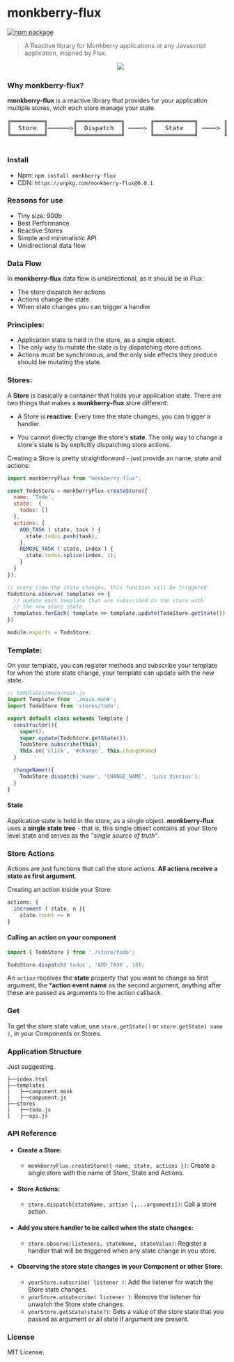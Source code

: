 # monkberry-flux <br/>
[![npm package](https://img.shields.io/badge/npm-0.0.1-blue.svg)](https://www.npmjs.com/package/monkberry-flux)
> A Reactive library for Monkberry applications or any Javascript application, inspired by Flux.

<pre align="center">
  <a href="https://monkberry.js.org" target="_blank"><img src="https://avatars0.githubusercontent.com/u/13010941?v=3&s=200"/></a>
</pre>

### Why monkberry-flux?
**monkberry-flux** is a reactive library that provides for your application multiple stores, wich each store manage your state.

<pre align="center">
╔═════════╗       ╔════════════╗       ╔═══════════╗       ╔═════════════════╗
║  Store  ║──────>║  Dispatch  ║ ────> ║   State   ║ ────> ║ View Components ║
╚═════════╝       ╚════════════╝       ╚═══════════╝       ╚═════════════════╝

</pre>

### Install
* Npm: ``` npm install monkberry-flux ```
* CDN: `https://unpkg.com/monkberry-flux@0.0.1`

### Reasons for use
* Tiny size: 900b
* Best Performance
* Reactive Stores
* Simple and minimalistic API
* Unidirectional data flow

### Data Flow
In **monkberry-flux** data flow is unidirectional, as it should be in Flux:

* The store dispatch her actions
* Actions change the state.
* When state changes you can trigger a handler

### Principles:
* Application state is held in the store, as a single object.
* The only way to mutate the state is by dispatching store actions.
* Actions must be synchronous, and the only side effects they produce should be mutating the state.

### Stores:
A **Store** is basically a container that holds your application state. There are two things that makes a **monkberry-flux** store different:

 * A Store is **reactive**. Every time the state changes, you can trigger a handler.

 * You cannot directly change the store's **state**. The only way to change a store's state is by explicitly dispatching store actions.

Creating a Store is pretty straightforward - just provide an name, state and actions:

```javascript
import monkberryFlux from "monkberry-flux";

const TodoStore = monkberryFlux.createStore({
  name: 'Todo',
  state:  {
    todos: []
  },
  actions: {
    ADD_TASK ( state, task ) {
      state.todos.push(task);
    },
    REMOVE_TASK ( state, index ) {
      state.todos.splice(index, 1);
    }
  }
});

// every time the state changes, this function will be triggered 
TodoStore.observe( templates => {
  // update each template that are subscribed on the store with
  // the new store state
  templates.forEach( template => template.update(TodoStore.getState());
})

module.exports = TodoStore;
```

### Template:
On your template, you can register methods and subscribe your template for when the store state change, your template can update with the new state. 

```javascript
// templates/main/main.js
import Template from './main.monk';
import TodoStore from 'stores/todo';

export default class extends Template {
  constructor(){
    super();
    super.update(TodoStore.getState());
    TodoStore.subscribe(this);
    this.on('click', '#change', this.changeName)
  }

  changeName(){
    TodoStore.dispatch('name', 'CHANGE_NAME', 'Luis Vincius');
  }
}
```

#### State
Application state is held in the store, as a single object. **monkberry-flux** uses a **single state tree** - that is, this single object contains all your Store level state and serves as the *"single source of truth"*.

### Store Actions
Actions are just functions that call the store actions. **All actions receive a state as first argument**.

Creating an action inside your Store:

```javascript
actions: {
  increment ( state, n ){
    state.count += n
}
```
#### Calling an action on your component

```javascript
import { TodoStore } from './store/todo';

TodoStore.dispatch('todos', 'ADD_TASK', 10);
```

An ```action``` receives the **state** property that you want to change as first argument, the ***action event name** as the second argument, anything after these are passed as arguments to the action callback.

### Get
To get the store state value, use ```store.getState()``` or ```store.getState( name )```, in your Components or Stores.

### Application Structure
Just suggesting.

```project
├──index.html
├──templates
|   ├──component.monk
|   ├──component.js
├──stores
|   ├──todo.js
|   ├──api.js
```

### API Reference

* #### Create a Store:
  * ``` monkberryFlux.createStore({ name, state, actions }) ```: Create a single store with the name of Store, State and Actions.

* #### Store Actions:
  * ``` store.dispatch(stateName, action [,...arguments]) ```: Call a store action.

* #### Add you store handler to be called when the state changes:
  * ``` store.observe(listeners, stateName, stateValue) ```: Register a handler that will be triggered when any state change in you store.


* #### Observing the store state changes in your Component or other Store:
  * ``` yourStore.subscribe( listener ) ```: Add the listener for watch the Store state changes.
  * ``` yourStore.unsubscribe( listener ) ```: Remove the listener for unwatch the Store state changes.
  * ``` yourStore.getState(state?) ```: Gets a value of the store state that you passed as argument or all state if argument are present.


### License
MIT License.
